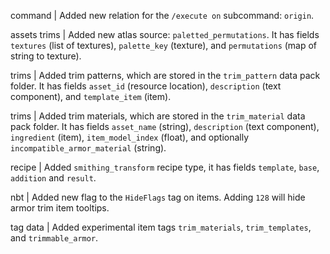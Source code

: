 command | Added new relation for the `/execute on` subcommand: `origin`.

assets trims | Added new atlas source: `paletted_permutations`. It has fields `textures` (list of textures), `palette_key` (texture), and `permutations` (map of string to texture).

trims | Added trim patterns, which are stored in the `trim_pattern` data pack folder. It has fields `asset_id` (resource location), `description` (text component), and `template_item` (item).

trims | Added trim materials, which are stored in the `trim_material` data pack folder. It has fields `asset_name` (string), `description` (text component), `ingredient` (item), `item_model_index` (float), and optionally `incompatible_armor_material` (string).

recipe | Added `smithing_transform` recipe type, it has fields `template`, `base`, `addition` and `result`.

nbt | Added new flag to the `HideFlags` tag on items. Adding `128` will hide armor trim item tooltips.

tag data | Added experimental item tags `trim_materials`, `trim_templates`, and `trimmable_armor`.
